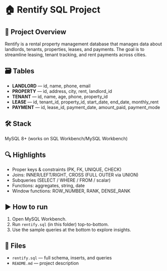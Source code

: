 # 🏠 Rentify SQL Project

## 📌 Project Overview
Rentify is a rental property management database that manages data about landlords, tenants, properties, leases, and payments. The goal is to streamline leasing, tenant tracking, and rent payments across cities.

## 🗃️ Tables
- **LANDLORD** — id, name, phone, email  
- **PROPERTY** — id, address, city, rent, landlord_id  
- **TENANT** — id, name, age, phone, property_id  
- **LEASE** — id, tenant_id, property_id, start_date, end_date, monthly_rent  
- **PAYMENT** — id, lease_id, payment_date, amount_paid, payment_mode

## 🛠️ Stack
MySQL 8+ (works on SQL Workbench/MySQL Workbench)

## 🔍 Highlights
- Proper keys & constraints (PK, FK, UNIQUE, CHECK)
- Joins: INNER/LEFT/RIGHT, CROSS (FULL OUTER via UNION)
- Subqueries (SELECT / WHERE / FROM / scalar)
- Functions: aggregates, string, date
- Window functions: ROW_NUMBER, RANK, DENSE_RANK

## ▶️ How to run
1. Open MySQL Workbench.
2. Run `rentify.sql` (in this folder) top-to-bottom.
3. Use the sample queries at the bottom to explore insights.

## 📑 Files
- `rentify.sql` — full schema, inserts, and queries  
- `README.md` — project description  
